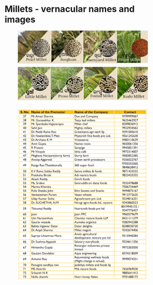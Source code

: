 # Millets - vernacular names and images

<figure><img src="../.gitbook/assets/image (7).png" alt=""><figcaption></figcaption></figure>

<figure><img src="../.gitbook/assets/image.png" alt=""><figcaption></figcaption></figure>

